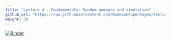 ```yaml
---
title: "Lecture 4 - Fundamentals: Random numbers and simulation"
github_url: "https://raw.githubusercontent.com/NumEconCopenhagen/lectures-2019/master/04/Random_Numbers_and_Simulation.ipynb"
weight: 30
---
```

[![Binder](https://mybinder.org/badge_logo.svg)](https://mybinder.org/v2/gh/NumEconCopenhagen/lectures-2019/master?urlpath=lab/tree/04/Random_Numbers_and_Simulation.ipynb
)

